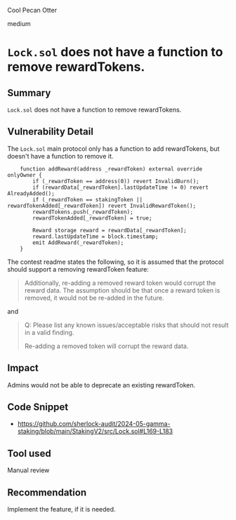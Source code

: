 Cool Pecan Otter

medium

# `Lock.sol` does not have a function to remove rewardTokens.

## Summary

`Lock.sol` does not have a function to remove rewardTokens.

## Vulnerability Detail

The `Lock.sol` main protocol only has a function to add rewardTokens, but doesn't have a function to remove it.

```solidity
    function addReward(address _rewardToken) external override onlyOwner {
        if (_rewardToken == address(0)) revert InvalidBurn();
        if (rewardData[_rewardToken].lastUpdateTime != 0) revert AlreadyAdded();
        if (_rewardToken == stakingToken || rewardTokenAdded[_rewardToken]) revert InvalidRewardToken();
        rewardTokens.push(_rewardToken);
        rewardTokenAdded[_rewardToken] = true;

        Reward storage reward = rewardData[_rewardToken];
        reward.lastUpdateTime = block.timestamp;
        emit AddReward(_rewardToken);
    }
```

The contest readme states the following, so it is assumed that the protocol should support a removing rewardToken feature:

> Additionally, re-adding a removed reward token would corrupt the reward data. The assumption should be that once a reward token is removed, it would not be re-added in the future.

and

> Q: Please list any known issues/acceptable risks that should not result in a valid finding.
> 
> Re-adding a removed token will corrupt the reward data.

## Impact

Admins would not be able to deprecate an existing rewardToken.

## Code Snippet

- https://github.com/sherlock-audit/2024-05-gamma-staking/blob/main/StakingV2/src/Lock.sol#L169-L183

## Tool used

Manual review

## Recommendation

Implement the feature, if it is needed.
